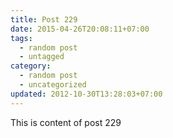 ```yaml
---
title: Post 229
date: 2015-04-26T20:08:11+07:00
tags:
  - random post
  - untagged
category:
  - random post
  - uncategorized
updated: 2012-10-30T13:28:03+07:00
---
```

This is content of post 229